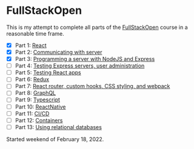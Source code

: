 # FullStackOpen

This is my attempt to complete all parts of the [FullStackOpen](https://fullstackopen.com/en/) course in a reasonable time frame.

- [x] Part 1: [React](https://fullstackopen.com/en/part1)
- [x] Part 2: [Communicating with server](https://fullstackopen.com/en/part2)
- [x] Part 3: [Programming a server with NodeJS and Express](https://fullstackopen.com/en/part3)
- [ ] Part 4: [Testing Express servers, user administration](https://fullstackopen.com/en/part4)
- [ ] Part 5: [Testing React apps](https://fullstackopen.com/en/part5)
- [ ] Part 6: [Redux](https://fullstackopen.com/en/part6)
- [ ] Part 7: [React router, custom hooks, CSS styling, and webpack](https://fullstackopen.com/en/part7)
- [ ] Part 8: [GraphQL](https://fullstackopen.com/en/part8)
- [ ] Part 9: [Typescript](https://fullstackopen.com/en/part9)
- [ ] Part 10: [ReactNative](https://fullstackopen.com/en/part10)
- [ ] Part 11: [CI/CD](https://fullstackopen.com/en/part11)
- [ ] Part 12: [Containers](https://fullstackopen.com/en/part12)
- [ ] Part 13: [Using relational databases](https://fullstackopen.com/en/part13)

Started weekend of February 18, 2022.
